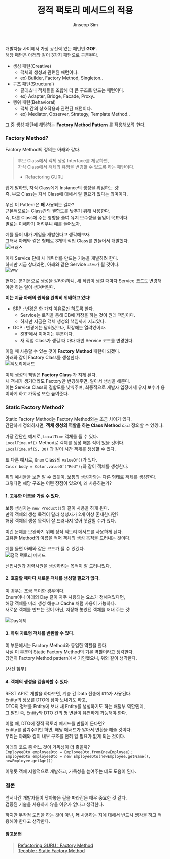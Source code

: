 ﻿---
layout: post
title: "정적 팩토리 메서드의 적용"
categories: ToyProject
tags: [develop]
author:
  - Jinseop Sim
---
개발자들 사이에서 가장 공신력 있는 패턴인 __GOF.__  
해당 패턴은 아래와 같이 3가지 패턴으로 구분된다.  
- 생성 패턴(Creative)
  - 객체의 생성과 관련된 패턴이다.
  - ex) Builder, Factory Method, Singleton..
- 구조 패턴(Structural)
  - 클래스나 객체들을 조합해 더 큰 구조로 만드는 패턴이다.
  - ex) Adapter, Bridge, Facade, Proxy..
- 행위 패턴(Behavioral)
  - 객체 간의 상호작용과 관련된 패턴이다.
  - ex) Mediator, Observer, Strategy, Template Method..

그 중 생성 패턴에 해당하는 __Factory Method Pattern__ 를 적용해보려 한다.  

### Factory Method?
Factory Method의 정의는 아래와 같다.  

> 부모 Class에서 객체 생성 Interface를 제공하면,  
> 자식 Class에서 객체의 유형을 변경할 수 있도록 하는 패턴이다.  
> - Refactoring GURU  

쉽게 말하면, 자식 Class에게 Instance의 생성을 위임하는 것!  
즉, 부모 Class는 자식 Class에 대해서 알 필요가 없다는 의미이다.  

우선 이 Pattern은 __왜__ 사용되는 걸까?  
근본적으로는 Class간의 결합도를 낮추기 위해 사용한다.  
즉, 다른 Class에 주는 영향을 줄여 유지 보수성을 높임이 목표이다.  
말로는 이해하기 어려우니 예를 들어보자.  

예를 들어 내가 게임을 개발한다고 생각해보자.  
그래서 아래와 같은 형태로 3개의 직업 Class를 만들어서 개발했다.  
![크래스](https://user-images.githubusercontent.com/71700079/224202709-0ac6ee01-ec19-4ab3-bf0f-d7da45b7ee96.png)  

이제 Service 단에 새 캐릭터를 만드는 기능을 개발하려 한다.  
하지만 지금 상태라면, 아래와 같은 Service 코드가 될 것이다.  
![ww](https://user-images.githubusercontent.com/71700079/224202738-60c8de45-a1a5-4e77-ab1c-3c0bb4712235.png)  

현재는 분기문으로 생성을 갈라야하니, 새 직업이 생길 때마다 Service 코드도 변경해야만 하는 일이 생겨버린다.  

__이는 지금 아래의 원칙을 완벽히 위배하고 있다!__  
- SRP : 변경은 한 가지 이유로만 하도록 한다.
  - Service는 로직을 통해 DB에 저장을 하는 것이 원래 책임이다.
  - 하지만 지금은 객체 생성의 책임까지 지고있다.
- OCP : 변경에는 닫혀있으나, 확장에는 열려있어라.
  - SRP에서 이어지는 부분이다.
  - 새 직업 Class가 생길 때 마다 매번 Service 코드를 변경한다.

이럴 때 사용할 수 있는 것이 __Factory Method__ 패턴이 되겠다.  
아래와 같이 Factory Class를 생성한다.  
![팩토리메서드](https://user-images.githubusercontent.com/71700079/224066721-2b7c5ab2-b761-4ff0-97e8-84d4cc0571ef.png)

이제 생성의 책임은 __Factory Class__ 가 지게 된다.  
새 객체가 생기더라도 Factory만 변경해주면, 알아서 생성을 해준다.  
이는 Service Class의 결합도를 낮춰주며, 최종적으로 개발자 입장에서 유지 보수가 용이하게 하고 가독성 또한 높여준다.  

### Static Factory Method?
Static Factory Method는 Factory Method와는 조금 차이가 있다.  
간단하게 정의하자면, __객체 생성의 역할을 하는 Class Method__ 라고 정의할 수 있겠다.  

가장 간단한 예시로, ```LocalTime``` 객체를 들 수 있다.  
```LocalTime.of()``` Method로 객체를 생성 해본 적이 있을 것이다.  
```LocalTime.of(5, 30)``` 과 같이 시간 객체를 생성할 수 있다.  

또 다른 예시로, ```Enum``` Class의 ```valueOf()```가 있다.  
```Color body = Color.valueOf("Red");```와 같이 객체를 생성한다.  

위의 예시들을 보면 알 수 있듯이, 보통의 생성자와는 다른 형태로 객체를 생성한다.  
그렇다면 해당 구조는 어떤 장점이 있으며, 왜 사용하는가?  

#### 1. 고유한 이름을 가질 수 있다.
보통 생성자는 ```new Product()```와 같이 사용을 하게 된다.  
만약 객체의 생성 목적이 달라 생성자가 2개 이상 존재한다면?  
해당 객체의 생성 목적이 잘 드러나지 않아 헷갈릴 수가 있다.  

이런 문제를 보완하기 위해 정적 팩토리 메서드를 사용하게 된다.  
고유한 Method의 이름을 적어 객체의 생성 목적을 드러내는 것이다.  

예를 들면 아래와 같은 코드가 될 수 있겠다.  
![정적 팩토리 메서드](https://user-images.githubusercontent.com/71700079/224066761-d5aa7d1c-0171-4999-953f-b3b425bc381a.png)

신입사원과 경력사원을 생성하려는 목적이 잘 드러나있다.  

#### 2. 호출할 때마다 새로운 객체를 생성할 필요가 없다.
이 경우는 조금 특이한 경우이다.  
Enum이나 아래의 Day 같이 자주 사용되는 요소가 정해져있다면,  
해당 객체를 미리 생성 해놓고 Cache 처럼 사용이 가능하다.  
새로운 객체를 만드는 것이 아닌, 저장해 놓았던 객체를 꺼내 주는 것!  

![Day예제](https://user-images.githubusercontent.com/71700079/224202783-dd218af1-bed7-4071-8be1-9c87f4ddc0fe.png)  

#### 3. 하위 자료형 객체를 반환할 수 있다.
이 부분에서는 Factory Method와 동일한 역할을 한다.  
사실 이 부분이 Static Factory Method의 기본 역할이라고 생각한다.  
당연히 Factory Method pattern에서 기인했으니, 위와 같이 생각한다.  

[사진 첨부]  

#### 4. 객체의 생성을 캡슐화할 수 있다.
REST API로 개발을 하다보면, 계층 간 Data 전송에 ```DTO```가 사용된다.  
Entity의 정보를 DTO에 담아 보내기도 하고,  
DTO의 정보를 Entity에 보내 새 Entity를 생성하기도 하는 배달부 역할인데,  
그 말인 즉, Entity와 DTO 간의 형 변환이 유연하게 가능해야 한다.  

이럴 때, DTO에 정적 팩토리 메서드를 만들어 둔다면?  
Entity를 넘겨주기만 하면, 해당 메서드가 알아서 변환을 해줄 것이다.  
우리는 아래와 같이 내부 구조를 전혀 알 필요가 없게 되는 것이다.  

아래의 코드 중 어느 것이 가독성이 더 좋을까?  
```EmployeeDto employeeDto = EmployeeDto.from(newEmployee);```  
```EmployeeDto employeeDto = new EmployeeDto(newEmployee.getName(), newEmployee.getAge())```  

이렇듯 객체 지향적으로 개발하고, 가독성을 높여주는 데도 도움이 된다.  

### 결론
앞서나간 개발자들이 닦아놓은 길을 따라감은 매우 중요한 것 같다.  
검증된 기술을 사용하지 않을 이유가 없다고 생각한다.  

하지만 무작정 도입을 하는 것이 아닌, __왜__ 사용하는 지에 대해서 반드시 생각을 하고 적용해야 한다고 생각한다.  

#### 참고문헌
> [Refactoring GURU : Factory Method](https://refactoring.guru/ko/design-patterns/factory-method)  
> [Tecoble : Static Factory Method](https://tecoble.techcourse.co.kr/post/2020-05-26-static-factory-method/)  
